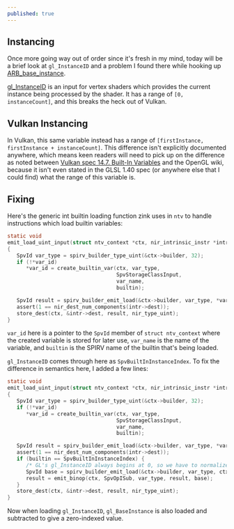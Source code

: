 ```yaml
---
published: true
---
```

## Instancing

Once more going way out of order since it's fresh in my mind, today will be a brief look at `gl_InstanceID` and a problem I found there while hooking up [ARB_base_instance](https://www.khronos.org/registry/OpenGL/extensions/ARB/ARB_base_instance.txt).

[gl_InstanceID](https://www.khronos.org/opengl/wiki/Vertex_Shader#Other_inputs) is an input for vertex shaders which provides the current instance being processed by the shader. It has a range of `[0, instanceCount]`, and this breaks the heck out of Vulkan.

## Vulkan Instancing
In Vulkan, this same variable instead has a range of `[firstInstance, firstInstance + instanceCount]`. This difference isn't explicitly documented anywhere, which means keen readers will need to pick up on the difference as noted between [Vulkan spec 14.7. Built-In Variables](https://www.khronos.org/registry/vulkan/specs/1.2-extensions/html/vkspec.html#interfaces-builtin-variables) and the OpenGL wiki, because it isn't even stated in the GLSL 1.40 spec (or anywhere else that I could find) what the range of this variable is.

## Fixing
Here's the generic int builtin loading function zink uses in `ntv` to handle instructions which load builtin variables:
```c
static void
emit_load_uint_input(struct ntv_context *ctx, nir_intrinsic_instr *intr, SpvId *var_id, const char *var_name, SpvBuiltIn builtin)
{
   SpvId var_type = spirv_builder_type_uint(&ctx->builder, 32);
   if (!*var_id)
      *var_id = create_builtin_var(ctx, var_type,
                                   SpvStorageClassInput,
                                   var_name,
                                   builtin);

   SpvId result = spirv_builder_emit_load(&ctx->builder, var_type, *var_id);
   assert(1 == nir_dest_num_components(intr->dest));
   store_dest(ctx, &intr->dest, result, nir_type_uint);
}
```
`var_id` here is a pointer to the `SpvId` member of `struct ntv_context` where the created variable is stored for later use, `var_name` is the name of the variable, and `builtin` is the SPIRV name of the builtin that's being loaded.

`gl_InstanceID` comes through here as `SpvBuiltInInstanceIndex`. To fix the difference in semantics here, I added a few lines:
```c
static void
emit_load_uint_input(struct ntv_context *ctx, nir_intrinsic_instr *intr, SpvId *var_id, const char *var_name, SpvBuiltIn builtin)
{
   SpvId var_type = spirv_builder_type_uint(&ctx->builder, 32);
   if (!*var_id)
      *var_id = create_builtin_var(ctx, var_type,
                                   SpvStorageClassInput,
                                   var_name,
                                   builtin);

   SpvId result = spirv_builder_emit_load(&ctx->builder, var_type, *var_id);
   assert(1 == nir_dest_num_components(intr->dest));
   if (builtin == SpvBuiltInInstanceIndex) {
      /* GL's gl_InstanceID always begins at 0, so we have to normalize with gl_BaseInstance */
      SpvId base = spirv_builder_emit_load(&ctx->builder, var_type, ctx->base_instance_var);
      result = emit_binop(ctx, SpvOpISub, var_type, result, base);
   }
   store_dest(ctx, &intr->dest, result, nir_type_uint);
}
```
Now when loading `gl_InstanceID`, `gl_BaseInstance` is also loaded and subtracted to give a zero-indexed value.

